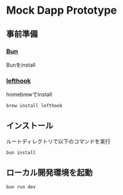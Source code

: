 # Mock Dapp Prototype

## 事前準備
### [Bun](https://bun.sh/)
Bunをinstall

### [lefthook](https://github.com/Arkweid/lefthook)
homebrewでinstall
```bash
brew install lefthook 
```

## インストール
ルートディレクトリで以下のコマンドを実行
```bash
bun install
```

## ローカル開発環境を起動
```bash
bun run dev
```